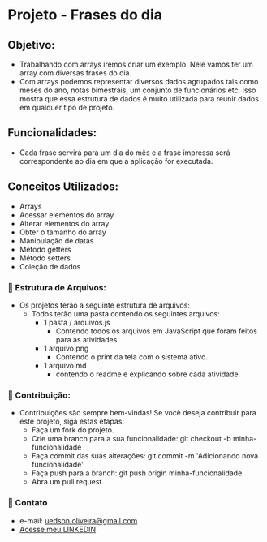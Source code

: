 # Projeto - Frases do dia

## Objetivo:
  - Trabalhando com arrays iremos criar um exemplo. Nele vamos ter um array com diversas frases do dia. 
  - Com arrays podemos representar diversos dados agrupados tais como meses do ano, notas bimestrais, um conjunto de funcionários etc. Isso mostra que essa estrutura de dados é muito utilizada para reunir dados em qualquer tipo de projeto.

## Funcionalidades:
  - Cada frase servirá para um dia do mês e a frase impressa será correspondente ao dia em que a aplicação for executada.

## Conceitos Utilizados:
  - Arrays
  - Acessar elementos do array
  - Alterar elementos do array
  - Obter o tamanho do array
  - Manipulação de datas
  - Método getters
  - Método setters
  - Coleção de dados

### 🧰 Estrutura de Arquivos:
  - Os projetos terão a seguinte estrutura de arquivos:
    - Todos terão uma pasta contendo os seguintes arquivos:
      - 1 pasta / arquivos.js
        - Contendo todos os arquivos em JavaScript que foram feitos para as atividades.
      - 1 arquivo.png
        - Contendo o print da tela com o sistema ativo.
      - 1 arquivo.md
        - contendo o readme e explicando sobre cada atividade.

### 📂 Contribuição:
  - Contribuições são sempre bem-vindas! Se você deseja contribuir para este projeto, siga estas etapas:
    - Faça um fork do projeto.
    - Crie uma branch para a sua funcionalidade: git checkout -b minha-funcionalidade
    - Faça commit das suas alterações: git commit -m 'Adicionando nova funcionalidade'
    - Faça push para a branch: git push origin minha-funcionalidade
    - Abra um pull request.

### 🚀 Contato
  - e-mail: uedson.oliveira@gmail.com
  - [Acesse meu LINKEDIN](https://www.linkedin.com/in/uedson-oliveira/)
